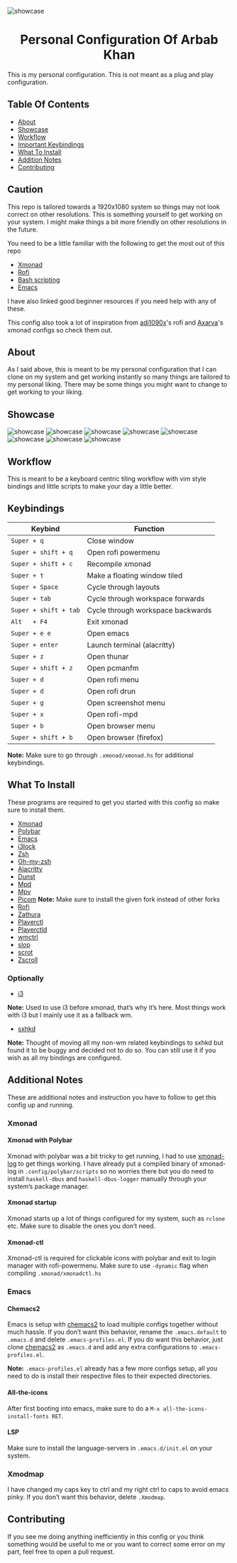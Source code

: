 ![showcase](dotfiles-assets/images/home.png)
<h1 align="center">Personal Configuration Of Arbab Khan</h1>
This is my personal configuration. This is not meant as a plug and play configuration.

## Table Of Contents

- [About](#about)
- [Showcase](#showcase)
- [Workflow ](#workflow)
- [Important Keybindings](#keybindings)
- [What To Install](#installs)
- [Addition Notes](#notes)
- [Contributing](#contributing)

## Caution
This repo is tailored towards a 1920x1080 system so things may not look correct on other resolutions. This is something yourself to get working on your system. I might make things a bit more friendly on other resolutions in the future.

You need to be a little familiar with the following to get the most out of this repo

- [Xmonad](https://www.youtube.com/watch?v=3noK4GTmyMw)
- [Rofi](https://www.youtube.com/watch?v=TutfIwxSE_s&t=792s)
- [Bash scripting](https://www.youtube.com/watch?v=PPQ8m8xQAs8)
- [Emacs](https://www.youtube.com/watch?v=48JlgiBpw_I&t=1198s)

I have also linked good beginner resources if you need help with any of these.

This config also took a lot of inspiration from [adi1090x](https://github.com/adi1090x/rofi)'s rofi and [Axarva](https://github.com/Axarva/dotfiles-2.0)'s xmonad configs so check them out.

<a id="about"></a> 
## About
As I said above, this is meant to be my personal configuration that I can clone on my system and get working instantly so many things are tailored to my personal liking. There may be some things you might want to change to get working to your liking.

<a id="showcase"></a> 
## Showcase
![showcase](dotfiles-assets/images/home.png)
![showcase](dotfiles-assets/images/emacs.png)
![showcase](dotfiles-assets/images/code.png)
![showcase](dotfiles-assets/images/code2.png)
![showcase](dotfiles-assets/images/terminal.png)
![showcase](dotfiles-assets/images/rofi.png)
![showcase](dotfiles-assets/images/browser.png)
![showcase](dotfiles-assets/images/rofi-mpd.png)

<a id="workflow"></a> 
## Workflow
This is meant to be a keyboard centric tiling workflow with vim style bindings and little scripts to make your day a little better.

<a id="keybindings"></a>
## Keybindings
| Keybind               | Function                          |
|-----------------------|-----------------------------------|
| `Super + q `          | Close window                      |
| `Super + shift + q`   | Open rofi powermenu               |
| `Super + shift + c`   | Recompile xmonad                  |
| `Super + t`           | Make a floating window tiled      |
| `Super + Space`       | Cycle through layouts             |
| `Super + tab`         | Cycle through workspace forwards  |
| `Super + shift + tab` | Cycle through workspace backwards |
| `Alt   + F4`          | Exit xmonad                       |
| `Super + e e`         | Open emacs                        |
| `Super + enter`       | Launch terminal (alacritty)       |
| `Super + z`           | Open thunar                       |
| `Super + shift + z`   | Open pcmanfm                      |
| `Super + d`           | Open rofi menu                    |
| `Super + d`           | Open rofi drun                    |
| `Super + g`           | Open screenshot menu              |
| `Super + x`           | Open rofi-mpd                     |
| `Super + b`           | Open browser menu                 |
| `Super + shift + b`   | Open browser (firefox)            |

**Note:** Make sure to go through `.xmonad/xmonad.hs` for additional keybindings.

<a id="installs"></a>
## What To Install
These programs are required to get you started with this config so make sure to install them.
- [Xmonad](https://xmonad.org/download.html)
- [Polybar](https://github.com/polybar/polybar#installation)
- [Emacs](https://www.gnu.org/software/emacs/download.html)
- [i3lock](https://github.com/Raymo111/i3lock-color)
- [Zsh](https://github.com/ohmyzsh/ohmyzsh/wiki/Installing-ZSH)
- [Oh-my-zsh](https://ohmyz.sh/#install)
- [Alacritty](https://github.com/alacritty/alacritty/blob/master/INSTALL.md)
- [Dunst](https://github.com/dunst-project/dunst/wiki/Installation)
- [Mpd](https://mpd.readthedocs.io/en/stable/user.html)
- [Mpv](https://mpv.io/installation/)
- [Picom](https://github.com/ibhagwan/picom-ibhagwan-git) **Note:** Make sure to install the given fork instead of other forks
- [Rofi](https://github.com/davatorium/rofi#installation)
- [Zathura](https://github.com/pwmt/zathura)
- [Playerctl](https://github.com/altdesktop/playerctl)
- [Playerctld](https://github.com/altdesktop/playerctl)
- [wmctrl](https://github.com/dancor/wmctrl)
- [slop](https://github.com/naelstrof/slop)
- [scrot](https://github.com/resurrecting-open-source-projects/scrot)
- [Zscroll](https://github.com/noctuid/zscroll)

### Optionally
- [i3](https://i3wm.org/downloads/)

**Note:** Used to use i3 before xmonad, that’s why it’s here. Most things work with i3 but I mainly use it as a fallback wm.
- [sxhkd](https://github.com/baskerville/sxhkd)

**Note:** Thought of moving all my non-wm related keybindings to sxhkd but found it to be buggy and decided not to do so. You can still use it if you wish as all my bindings are configured.

<a id="notes"></a>
## Additional Notes

These are additional notes and instruction you have to follow to get this config up and running.

### Xmonad
#### Xmonad with Polybar
Xmonad with polybar was a bit tricky to get running, I had to use [xmonad-log](https://github.com/xintron/xmonad-log) to get things working. I have already put a compiled binary of xmonad-log in `.config/polybar/scripts` so no worries there but you do need to install `haskell-dbus` and `haskell-dbus-logger` manually through your system’s package manager.

#### Xmonad startup
Xmonad starts up a lot of things configured for my system, such as `rclone` etc. Make sure to disable the ones you don’t need.

#### Xmonad-ctl
Xmonad-ctl is required for clickable icons with polybar and exit to login manager with rofi-powermenu. Make sure to use `-dynamic` flag when compiling `.xmonad/xmonadctl.hs`

### Emacs

#### Chemacs2
Emacs is setup with [chemacs2](https://github.com/plexus/chemacs2) to load multiple configs together without much hassle. If you don’t want this behavior, rename the `.emacs.default` to `.emacs.d` and delete `.emacs-profiles.el`. If you do want this behavior, just clone [chemacs2](https://github.com/plexus/chemacs2) as `.emacs.d` and add any extra configurations to `.emacs-profiles.el`.

**Note:** `.emacs-profiles.el` already has a few more configs setup, all you need to do is install their respective files to their expected directories.

#### All-the-icons
After first booting into emacs, make sure to do a `M-x all-the-icons-install-fonts RET`.

#### LSP
Make sure to install the language-servers in `.emacs.d/init.el` on your system.

### Xmodmap
I have changed my caps key to ctrl and my right ctrl to caps to avoid emacs pinky. If you don’t want this behavior, delete `.Xmodmap`.

<a id="contributing"></a>
## Contributing
If you see me doing anything inefficiently in this config or you think something would be useful to me or you want to correct some error on my part, feel free to open a pull request.

